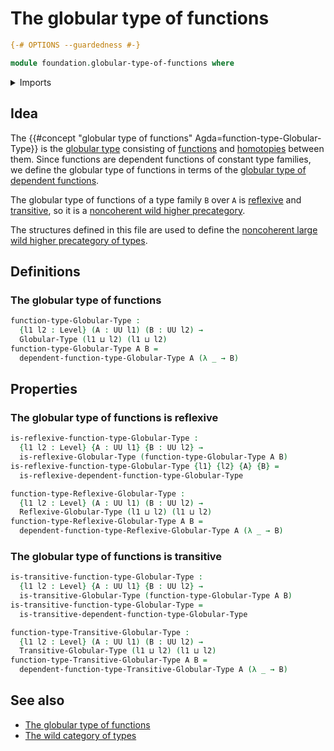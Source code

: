 # The globular type of functions

```agda
{-# OPTIONS --guardedness #-}

module foundation.globular-type-of-functions where
```

<details><summary>Imports</summary>

```agda
open import foundation.globular-type-of-dependent-functions
open import foundation.universe-levels

open import foundation-core.homotopies

open import globular-types.globular-types
open import globular-types.reflexive-globular-types
open import globular-types.transitive-globular-types
```

</details>

## Idea

The {{#concept "globular type of functions" Agda=function-type-Globular-Type}}
is the [globular type](globular-types.globular-types.md) consisting of
[functions](foundation.function-types.md) and
[homotopies](foundation-core.homotopies.md) between them. Since functions are
dependent functions of constant type families, we define the globular type of
functions in terms of the
[globular type of dependent functions](foundation.globular-type-of-dependent-functions.md).

The globular type of functions of a type family `B` over `A` is
[reflexive](globular-types.reflexive-globular-types.md) and
[transitive](globular-types.transitive-globular-types.md), so it is a
[noncoherent wild higher precategory](wild-category-theory.noncoherent-wild-higher-precategories.md).

The structures defined in this file are used to define the
[noncoherent large wild higher precategory of types](foundation.wild-category-of-types.md).

## Definitions

### The globular type of functions

```agda
function-type-Globular-Type :
  {l1 l2 : Level} (A : UU l1) (B : UU l2) →
  Globular-Type (l1 ⊔ l2) (l1 ⊔ l2)
function-type-Globular-Type A B =
  dependent-function-type-Globular-Type A (λ _ → B)
```

## Properties

### The globular type of functions is reflexive

```agda
is-reflexive-function-type-Globular-Type :
  {l1 l2 : Level} {A : UU l1} {B : UU l2} →
  is-reflexive-Globular-Type (function-type-Globular-Type A B)
is-reflexive-function-type-Globular-Type {l1} {l2} {A} {B} =
  is-reflexive-dependent-function-type-Globular-Type

function-type-Reflexive-Globular-Type :
  {l1 l2 : Level} (A : UU l1) (B : UU l2) →
  Reflexive-Globular-Type (l1 ⊔ l2) (l1 ⊔ l2)
function-type-Reflexive-Globular-Type A B =
  dependent-function-type-Reflexive-Globular-Type A (λ _ → B)
```

### The globular type of functions is transitive

```agda
is-transitive-function-type-Globular-Type :
  {l1 l2 : Level} {A : UU l1} {B : UU l2} →
  is-transitive-Globular-Type (function-type-Globular-Type A B)
is-transitive-function-type-Globular-Type =
  is-transitive-dependent-function-type-Globular-Type

function-type-Transitive-Globular-Type :
  {l1 l2 : Level} (A : UU l1) (B : UU l2) →
  Transitive-Globular-Type (l1 ⊔ l2) (l1 ⊔ l2)
function-type-Transitive-Globular-Type A B =
  dependent-function-type-Transitive-Globular-Type A (λ _ → B)
```

## See also

- [The globular type of functions](foundation.globular-type-of-functions.md)
- [The wild category of types](foundation.wild-category-of-types.md)

